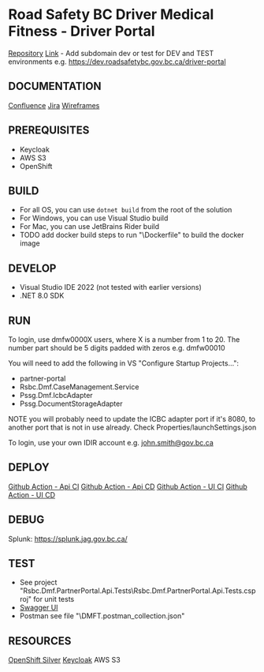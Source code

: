 # Road Safety BC Driver Medical Fitness - Driver Portal
[Repository](https://github.com/bcgov/rsbc-dmf/tree/main/driver-portal)
[Link](https://roadsafetybc.gov.bc.ca/driver-portal) - Add subdomain dev or test for DEV and TEST environments e.g. https://dev.roadsafetybc.gov.bc.ca/driver-portal

## DOCUMENTATION
[Confluence](https://jag.gov.bc.ca/wiki/display/DFTP/%5BProject+Base%5D+-+Driver+Portal)
[Jira](https://jag.gov.bc.ca/jirarsi/secure/RapidBoard.jspa?rapidView=2503&projectKey=DFTDP)
[Wireframes](https://dmft.number41media.com/)

## PREREQUISITES
- Keycloak
- AWS S3
- OpenShift

## BUILD
- For all OS, you can use `dotnet build` from the root of the solution
- For Windows, you can use Visual Studio build
- For Mac, you can use JetBrains Rider build
- TODO add docker build steps to run "\Dockerfile" to build the docker image

## DEVELOP
- Visual Studio IDE 2022 (not tested with earlier versions)
- .NET 8.0 SDK

## RUN
To login, use dmfw0000X users, where X is a number from 1 to 20. The number part should be 5 digits padded with zeros e.g. dmfw00010

You will need to add the following in VS "Configure Startup Projects...":
- partner-portal
- Rsbc.Dmf.CaseManagement.Service
- Pssg.Dmf.IcbcAdapter
- Pssg.DocumentStorageAdapter

NOTE you will probably need to update the ICBC adapter port if it's 8080, to another port that is not in use already. Check Properties/launchSettings.json

To login, use your own IDIR account e.g. john.smith@gov.bc.ca

## DEPLOY
[Github Action - Api CI](https://github.com/bcgov/rsbc-dmf/actions/workflows/ci-driver-portal-api.yml)
[Github Action - Api CD](https://github.com/bcgov/rsbc-dmf/actions/workflows/cd-driver-portal-api.yml)
[Github Action - UI CI](https://github.com/bcgov/rsbc-dmf/actions/workflows/ci-driver-portal-ui.yml)
[Github Action - UI CD](https://github.com/bcgov/rsbc-dmf/actions/workflows/cd-driver-portal-ui.yml)

## DEBUG
Splunk: https://splunk.jag.gov.bc.ca/

## TEST
- See project "Rsbc.Dmf.PartnerPortal.Api.Tests\Rsbc.Dmf.PartnerPortal.Api.Tests.csproj" for unit tests
- [Swagger UI](http://localhost:8080/swagger/index.html)
- Postman see file "\DMFT.postman_collection.json"

## RESOURCES
[OpenShift Silver](https://oauth-openshift.apps.silver.devops.gov.bc.ca/oauth/authorize?client_id=console&redirect_uri=https%3A%2F%2Fconsole.apps.silver.devops.gov.bc.ca%2Fauth%2Fcallback&response_type=code&scope=user%3Afull&state=bd57c0b6)
[Keycloak](https://common-logon-test.hlth.gov.bc.ca/auth/)
AWS S3